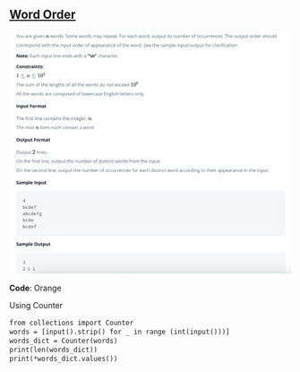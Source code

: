 ## [Word Order](https://www.hackerrank.com/challenges/word-order/problem)

![Alt text](Word_Order.png?raw=true "Word-Order")

__Code__: Orange

Using Counter

```{Python}
from collections import Counter
words = [input().strip() for _ in range (int(input()))]
words_dict = Counter(words)
print(len(words_dict))
print(*words_dict.values())
```
